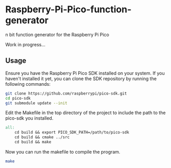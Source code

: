 # Raspberry-Pi-Pico-function-generator

n bit function generator for the Raspberry Pi Pico

Work in progress...

## Usage

Ensure you have the Raspberry Pi Pico SDK installed on your system. If you haven't installed it yet, you can clone the SDK repository by running the following commands:

```bash
git clone https://github.com/raspberrypi/pico-sdk.git
cd pico-sdk
git submodule update --init
```

Edit the Makefile in the top directory of the project to include the path to the pico-sdk you installed.

```Makefile
all:
	cd build && export PICO_SDK_PATH=/path/to/pico-sdk
	cd build && cmake ../src 
	cd build && make
```

Now you can run the makefile to compile the program.

```bash
make
```
